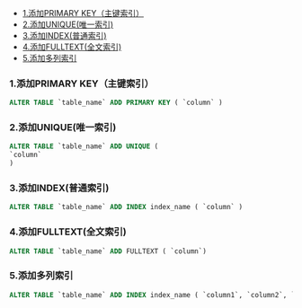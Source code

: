 - [1.添加PRIMARY KEY（主键索引）](#1添加primary-key主键索引)
- [2.添加UNIQUE(唯一索引)](#2添加unique唯一索引)
- [3.添加INDEX(普通索引)](#3添加index普通索引)
- [4.添加FULLTEXT(全文索引)](#4添加fulltext全文索引)
- [5.添加多列索引](#5添加多列索引)


### 1.添加PRIMARY KEY（主键索引） 
```sql
ALTER TABLE `table_name` ADD PRIMARY KEY ( `column` ) 
```

### 2.添加UNIQUE(唯一索引) 
```sql
ALTER TABLE `table_name` ADD UNIQUE ( 
`column` 
) 
```

### 3.添加INDEX(普通索引) 
```sql
ALTER TABLE `table_name` ADD INDEX index_name ( `column` ) 
```

### 4.添加FULLTEXT(全文索引) 
```sql
ALTER TABLE `table_name` ADD FULLTEXT ( `column`)
```

### 5.添加多列索引 

```sql
ALTER TABLE `table_name` ADD INDEX index_name ( `column1`, `column2`, `column3` )
```